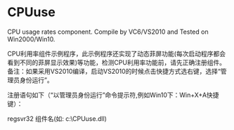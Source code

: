 # CPUuse

 CPU usage rates component. Compile by VC6/VS2010 and Tested on Win2000/Win10.


 CPU利用率组件示例程序，此示例程序还实现了动态菲屏功能(每次启动程序都会看到不同的菲屏显示效果)等功能，检测CPU利用率功能前，请先正确注册组件。备注：如果采用VS2010编译，启动VS2010的时候点击快捷方式选右键，选择“管理员身份运行”。

 注册语句如下（“以管理员身份运行”命令提示符,例如Win10下：Win+X+A快捷键）：
   
   regsvr32 组件名(如: c:\\CPUuse.dll)
   


